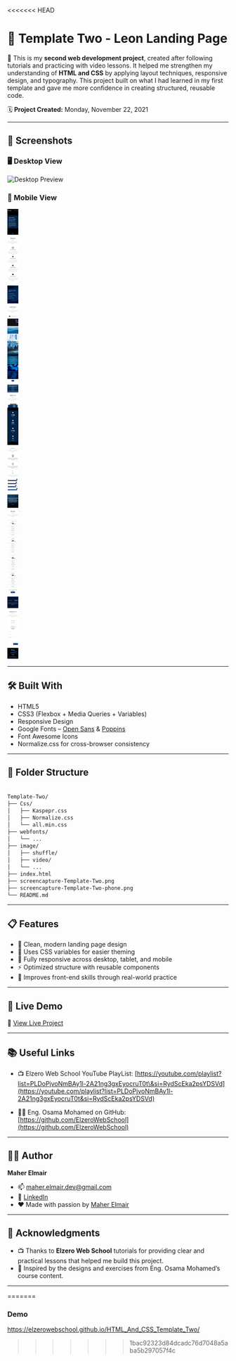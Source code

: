 <<<<<<< HEAD
# 🎨 Template Two - Leon Landing Page

📌 This is my **second web development project**, created after following tutorials and practicing with video lessons.
It helped me strengthen my understanding of **HTML and CSS** by applying layout techniques, responsive design, and typography.
This project built on what I had learned in my first template and gave me more confidence in creating structured, reusable code.

🗓️ **Project Created:** Monday, November 22, 2021

---

## 📸 Screenshots

### 🖥️ Desktop View

![Desktop Preview](/screencapture-Template-Two.png)

### 📱 Mobile View

![Mobile Preview](/screencapture-Template-Two-phone.png)

---

## 🛠️ Built With

- HTML5
- CSS3 (Flexbox + Media Queries + Variables)
- Responsive Design
- Google Fonts – [Open Sans](https://fonts.google.com/specimen/Open+Sans) & [Poppins](https://fonts.google.com/specimen/Poppins)
- Font Awesome Icons
- Normalize.css for cross-browser consistency

---

## 📂 Folder Structure

```

Template-Two/
├── Css/
│   ├── Kaspepr.css
│   ├── Normalize.css
│   └── all.min.css
├── webfonts/
│   └── ...
├── image/
│   ├── shuffle/
│   ├── video/
│   └── ...
├── index.html
├── screencapture-Template-Two.png
├── screencapture-Template-Two-phone.png
└── README.md

```

---

## 📋 Features

- 🎯 Clean, modern landing page design
- 🎨 Uses CSS variables for easier theming
- 📱 Fully responsive across desktop, tablet, and mobile
- ⚡ Optimized structure with reusable components
- 🧠 Improves front-end skills through real-world practice

---

## 🚀 Live Demo

🔗 [View Live Project](https://maher-elmair.github.io/Template-Two/)

---

## 📚 Useful Links

- 📺 Elzero Web School YouTube PlayList:
  [https://youtube.com/playlist?list=PLDoPjvoNmBAy1l-2A21ng3gxEyocruT0t\&si=RydScEka2psYDSVd](https://youtube.com/playlist?list=PLDoPjvoNmBAy1l-2A21ng3gxEyocruT0t&si=RydScEka2psYDSVd)

- 👨‍💻 Eng. Osama Mohamed on GitHub:
  [https://github.com/ElzeroWebSchool](https://github.com/ElzeroWebSchool)

---

## 🧑‍💻 Author

**Maher Elmair**

- 📫 [maher.elmair.dev@gmail.com](mailto:maher.elmair.dev@gmail.com)
- 🔗 [LinkedIn](https://www.linkedin.com/in/maher-elmair-831042237)
- ❤️ Made with passion by [Maher Elmair](https://maher-elmair.github.io/My_Website)

---

## 🙏 Acknowledgments

* 📺 Thanks to **Elzero Web School** tutorials for providing clear and practical lessons that helped me build this project.
* 🙌 Inspired by the designs and exercises from Eng. Osama Mohamed’s course content.

---
=======
### Demo 

https://elzerowebschool.github.io/HTML_And_CSS_Template_Two/
>>>>>>> 1bac92323d84dcadc76d7048a5aba5b297057f4c
